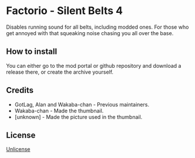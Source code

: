 # Factorio - Silent Belts 4

Disables running sound for all belts, including modded ones. For those who get annoyed with that squeaking noise chasing you all over the base.

## How to install

You can either go to the mod portal or github repository and download a release there, or create the archive yourself.

## Credits

* GotLag, Alan and Wakaba-chan - Previous maintainers.
* Wakaba-chan - Made the thumbnail.
* [unknown] - Made the picture used in the thumbnail.

## License

[Unlicense](LICENSE)
